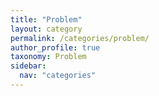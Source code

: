 ```yaml
---
title: "Problem"
layout: category
permalink: /categories/problem/
author_profile: true
taxonomy: Problem
sidebar:
  nav: "categories"
---
```

